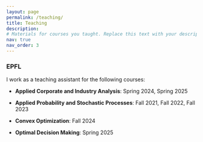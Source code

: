```yaml
---
layout: page
permalink: /teaching/
title: Teaching
description: 
# Materials for courses you taught. Replace this text with your description.
nav: true
nav_order: 3
---
```

<h3>EPFL</h3>

I work as a teaching assistant for the following courses:

- **Applied Corporate and Industry Analysis**: Spring 2024, Spring 2025

- **Applied Probability and Stochastic Processes**: Fall 2021, Fall 2022, Fall 2023 

- **Convex Optimization**: Fall 2024 

<!-- - **Negotiation Techniques**: Spring 2022, Spring 2023, Spring 2024 -->

- **Optimal Decision Making**: Spring 2025